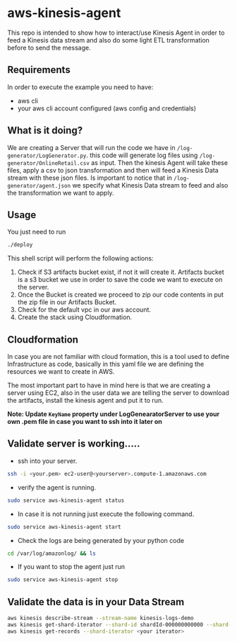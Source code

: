 # aws-kinesis-agent

This repo is intended to show how to interact/use Kinesis Agent in order to feed a Kinesis data stream and also do some light ETL transformation before to send the message.

## Requirements

In order to execute the example you need to have:

- aws cli
- your aws cli account configured (aws config and credentials)

## What is it doing?

We are creating a Server that will run the code we have in `/log-generator/LogGenerator.py`. this code will generate log files using `/log-generator/OnlineRetail.csv` as input. Then the kinesis Agent will take these files, apply a csv to json transformation and then will feed a Kinesis Data stream with these json files. Is important to notice that in `/log-generator/agent.json` we specify what Kinesis Data stream to feed and also the transformation we want to apply.

## Usage

You just need to run

```sh
./deploy
```

This shell script will perform the following actions:

1. Check if S3 artifacts bucket exist, if not it will create it. Artifacts bucket is a s3 bucket we use in order to save the code we want to execute on the server.
2. Once the Bucket is created we proceed to zip our code contents in put the zip file in our Artifacts Bucket.
3. Check for the default vpc in our aws account.
4. Create the stack using Cloudformation.

## Cloudformation

In case you are not familiar with cloud formation, this is a tool used to define Infrastructure as code, basically in this yaml file we are defining the resources we want to create in AWS.

The most important part to have in mind here is that we are creating a server using EC2, also in the user data we are telling the server to download the artifacts, install the kinesis agent and put it to run.

**Note: Update `KeyName` property under LogGenearatorServer to use your own .pem file in case you want to ssh into it later on**

## Validate server is working.....

- ssh into your server.

```sh
ssh -i <your.pem> ec2-user@<yourserver>.compute-1.amazonaws.com
```

- verify the agent is running.

```sh
sudo service aws-kinesis-agent status
```

- In case it is not running just execute the following command.

```sh
sudo service aws-kinesis-agent start
```

- Check the logs are being generated by your python code

```sh
cd /var/log/amazonlog/ && ls
```

- If you want to stop the agent just run

```sh
sudo service aws-kinesis-agent stop
```

## Validate the data is in your Data Stream

```sh
aws kinesis describe-stream --stream-name kinesis-logs-demo
aws kinesis get-shard-iterator --shard-id shardId-000000000000 --shard-iterator-type TRIM_HORIZON --stream-name  kinesis-logs-demo
aws kinesis get-records --shard-iterator <your iterator>
```
